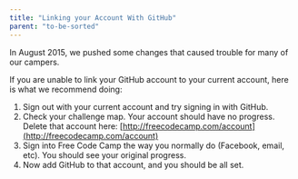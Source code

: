 ```yaml
---
title: "Linking your Account With GitHub"
parent: "to-be-sorted"
---
```


In August 2015, we pushed some changes that caused trouble for many of our campers.

If you are unable to link your GitHub account to your current account, here is what we recommend doing:

1) Sign out with your current account and try signing in with GitHub.  
2) Check your challenge map. Your account should have no progress. Delete that account here: [http://freecodecamp.com/account](http://freecodecamp.com/account)  
3) Sign into Free Code Camp the way you normally do (Facebook, email, etc). You should see your original progress.  
3) Now add GitHub to that account, and you should be all set.
